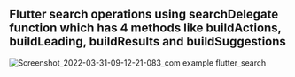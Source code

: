 ## Flutter search operations using searchDelegate function which has 4 methods like buildActions, buildLeading, buildResults and buildSuggestions


![Screenshot_2022-03-31-09-12-21-083_com example flutter_search](https://user-images.githubusercontent.com/39657409/160972270-7f769199-39ae-492f-8a73-fb7f3a33059e.png)

